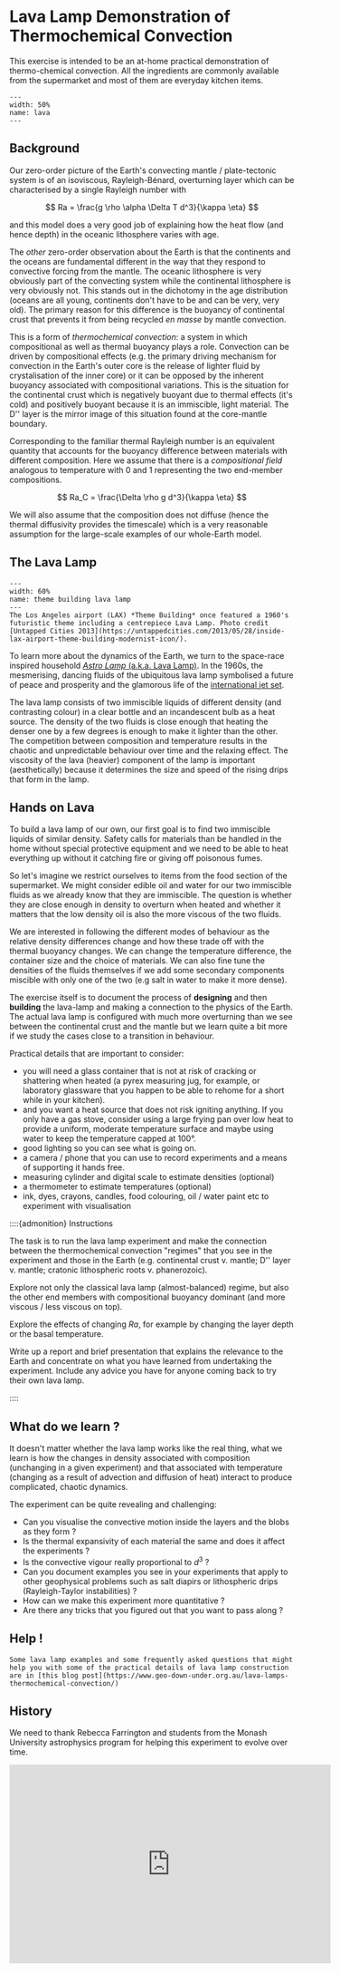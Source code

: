# Lava Lamp Demonstration of Thermochemical Convection

This exercise is intended to be an at-home practical demonstration of thermo-chemical convection. All the ingredients are commonly available from the supermarket and most of them are everyday kitchen items. 

```{figure} Figures/LavaLamp/LavaCoffee.png
---
width: 50%
name: lava 
---
```

## Background

Our zero-order picture of the Earth's convecting mantle / plate-tectonic system is of an isoviscous, Rayleigh-Bénard, overturning layer which can be characterised by a single Rayleigh number with

$$
Ra = \frac{g \rho \alpha \Delta T d^3}{\kappa \eta}
$$ 

and this model does a very good job of explaining how the heat flow (and hence depth) in the oceanic lithosphere varies with age. 

The *other* zero-order observation about the Earth is that the continents and the oceans are fundamental different in the way that they respond to convective forcing from the mantle. The oceanic lithosphere is very obviously part of the convecting system while the continental lithosphere is very obviously not. This stands out in the dichotomy in the age distribution (oceans are all young, continents don't have to be and can be very, very old). The primary reason for this difference is the buoyancy of continental crust that prevents it from being recycled *en masse* by mantle convection. 

This is a form of *thermochemical convection*: a system in which compositional as well as thermal buoyancy plays a role. Convection can be driven by compositional effects (e.g. the primary driving mechanism for convection in the Earth's outer core is the release of lighter fluid by crystalisation of the inner core) or it can be opposed by the inherent buoyancy associated with compositional variations. This is the situation for the continental crust which is negatively buoyant due to thermal effects (it's cold) and positively buoyant because it is an immiscible, light material. The D'' layer is the mirror image of this situation found at the core-mantle boundary.

Corresponding to the familiar thermal Rayleigh number is an equivalent quantity that accounts for the  buoyancy difference between materials with different composition. Here we assume that there is a *compositional field* analogous to temperature with 0 and 1 representing the two end-member compositions. 

$$
    Ra_C = \frac{\Delta \rho g d^3}{\kappa \eta}
$$

We will also assume that the composition does not diffuse (hence the thermal diffusivity provides the timescale) which is a very reasonable assumption for the large-scale examples of our whole-Earth model.

## The Lava Lamp

```{figure} Figures/LavaLamp/LAX-Airport-Theme-Building-Architecture-William-Pereira-Charles-Luckman-Lavalamp-6.jpg
---
width: 60%
name: theme building lava lamp 
---
The Los Angeles airport (LAX) *Theme Building* once featured a 1960's futuristic theme including a centrepiece Lava Lamp. Photo credit [Untapped Cities 2013](https://untappedcities.com/2013/05/28/inside-lax-airport-theme-building-modernist-icon/).
```

To learn more about the dynamics of the Earth, we turn to the space-race inspired household [*Astro Lamp* (a.k.a. Lava Lamp)](https://www.mathmos.com.au/home.php). In the 1960s, the mesmerising, dancing fluids of the ubiquitous lava lamp symbolised a future of peace and prosperity and the glamorous life of the [international jet set](https://untappedcities.com/2013/05/28/inside-lax-airport-theme-building-modernist-icon/). 


The lava lamp consists of two immiscible liquids of different density (and contrasting colour) in a clear bottle and an incandescent bulb as a heat source. The density of the two fluids is close enough that heating the denser one by a few degrees is enough to make it lighter than the other. The competition between composition and temperature results in the chaotic and unpredictable behaviour over time and the relaxing effect. The viscosity of the lava (heavier) component of the lamp is important (aesthetically) because it determines the size and speed of the rising drips that form in the lamp. 


## Hands on Lava

To build a lava lamp of our own, our first goal is to find two immiscible liquids of similar density. Safety calls for materials than be handled in the home without special protective equipment and we need to be able to heat everything up without it catching fire or giving off poisonous fumes.

So let's imagine we restrict ourselves to items from the food section of the supermarket. We might consider edible oil and water for our two immiscible fluids as we already know that they are immiscible. The question is whether they are close enough in density to overturn when heated and whether it matters that the low density oil is also the more viscous of the two fluids.

We are interested in following the different modes of behaviour as the relative density differences change and how these trade off with the thermal buoyancy changes. We can change the temperature difference, the container size and the choice of materials. We can also fine tune the densities of the fluids themselves if we add some secondary components miscible with only one of the two (e.g salt in water to make it more dense).

The exercise itself is to document the process of **designing** and then **building** the lava-lamp and making a connection to the physics of the Earth. The actual lava lamp is configured with much more overturning than we see between the continental crust and the mantle but we learn quite a bit more if we study the cases close to a transition in behaviour. 

Practical details that are important to consider:

 - you will need a glass container that is not at risk of cracking or shattering when heated (a pyrex measuring jug, for example, or laboratory glassware that you happen to be able to rehome for a short while in your kitchen).
 - and you want a heat source that does not risk igniting anything. If you only have a gas stove, consider using a large frying pan over low heat to provide a uniform, moderate temperature surface and maybe using water to keep the temperature capped at 100&deg;.
 - good lighting so you can see what is going on.
 - a camera / phone that you can use to record experiments and a means of supporting it hands free.
 - measuring cylinder and digital scale to estimate densities (optional)
 - a thermometer to estimate temperatures (optional)
 - ink, dyes, crayons, candles, food colouring, oil / water paint etc to experiment with visualisation

::::{admonition} Instructions 

The task is to run the lava lamp experiment and make the connection between the thermochemical convection "regimes" that you see in the experiment and those in the Earth (e.g. continental crust v. mantle; D'' layer v. mantle; cratonic lithospheric roots v. phanerozoic).

Explore not only the classical lava lamp (almost-balanced) regime, but also the other end members with compositional buoyancy dominant (and more viscous / less viscous on top). 

Explore the effects of changing $Ra$, for example by changing the layer depth or the basal temperature. 

Write up a report and brief presentation that explains the relevance to the Earth and concentrate on what you have learned from undertaking the experiment. Include any advice you have for anyone coming back to try their own lava lamp. 

::::

## What do we learn ?

It doesn't matter whether the lava lamp works like the real thing, what we learn is how the changes in density associated with composition (unchanging in a given experiment) and that associated with temperature (changing as a result of advection and diffusion of heat) interact to produce complicated, chaotic dynamics. 

The experiment can be quite revealing and challenging:

 - Can you visualise the convective motion inside the layers and the blobs as they form ?
 - Is the thermal expansivity of each material the same and does it affect the experiments ?
 - Is the convective vigour really proportional to $d^3$ ?  
 - Can you document examples you see in your experiments that apply to other geophysical problems such as salt diapirs or lithospheric drips (Rayleigh-Taylor instabilities) ? 
 - How can we make this experiment more quantitative ?
 - Are there any tricks that you figured out that you want to pass along ?


## Help !

```{tip} 
Some lava lamp examples and some frequently asked questions that might help you with some of the practical details of lava lamp construction are in [this blog post](https://www.geo-down-under.org.au/lava-lamps-thermochemical-convection/)

```

## History

We need to thank Rebecca Farrington and students from the Monash University astrophysics program for helping this experiment to evolve over time. 

<iframe src="https://widgets.figshare.com/articles/811913/embed?show_title=1" width="568" height="351" allowfullscreen frameborder="0"></iframe>


